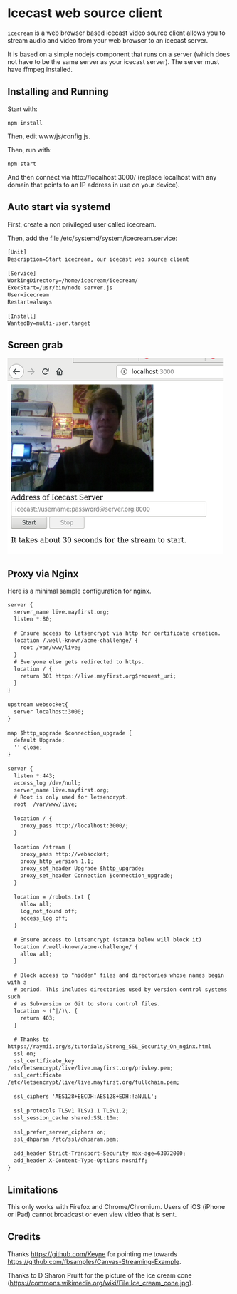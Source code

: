 # Icecast web source client

`icecream` is a web browser based icecast video source client allows you to stream audio and video from your web browser to an icecast server.

It is based on a simple nodejs component that runs on a server (which does not have to be the same server as your icecast server). The server must have ffmpeg installed.

## Installing and Running

Start with:

    npm install

Then, edit www/js/config.js.

Then, run with:

    npm start

And then connect via http://localhost:3000/ (replace localhost with any domain that points to an IP address in use on your device).

## Auto start via systemd

First, create a non privileged user called icecream.

Then, add the file /etc/systemd/system/icecream.service:

    [Unit]
    Description=Start icecream, our icecast web source client

    [Service]
    WorkingDirectory=/home/icecream/icecream/
    ExecStart=/usr/bin/node server.js
    User=icecream
    Restart=always

    [Install]
    WantedBy=multi-user.target

## Screen grab

![Screen grab of broadcaster](docs/screengrab.png)

## Proxy via Nginx

Here is a minimal sample configuration for nginx.

    server {
      server_name live.mayfirst.org; 
      listen *:80;

      # Ensure access to letsencrypt via http for certificate creation.
      location /.well-known/acme-challenge/ {
        root /var/www/live;
      }
      # Everyone else gets redirected to https.
      location / {
        return 301 https://live.mayfirst.org$request_uri;	
      }
    }

    upstream websocket{
      server localhost:3000;
    }

    map $http_upgrade $connection_upgrade {
      default Upgrade;
      '' close;
    }

    server {
      listen *:443;
      access_log /dev/null;
      server_name live.mayfirst.org; 
      # Root is only used for letsencrypt.
      root  /var/www/live;

      location / {
        proxy_pass http://localhost:3000/;
      }

      location /stream {
        proxy_pass http://websocket;
        proxy_http_version 1.1;
        proxy_set_header Upgrade $http_upgrade;
        proxy_set_header Connection $connection_upgrade;
      }

      location = /robots.txt {
        allow all;
        log_not_found off;
        access_log off;
      }

      # Ensure access to letsencrypt (stanza below will block it)
      location /.well-known/acme-challenge/ {
        allow all;
      }
        
      # Block access to "hidden" files and directories whose names begin with a
      # period. This includes directories used by version control systems such
      # as Subversion or Git to store control files.
      location ~ (^|/)\. {
        return 403;
      }

      # Thanks to https://raymii.org/s/tutorials/Strong_SSL_Security_On_nginx.html
      ssl on;
      ssl_certificate_key /etc/letsencrypt/live/live.mayfirst.org/privkey.pem;
      ssl_certificate /etc/letsencrypt/live/live.mayfirst.org/fullchain.pem;

      ssl_ciphers 'AES128+EECDH:AES128+EDH:!aNULL';

      ssl_protocols TLSv1 TLSv1.1 TLSv1.2;
      ssl_session_cache shared:SSL:10m;

      ssl_prefer_server_ciphers on;
      ssl_dhparam /etc/ssl/dhparam.pem;

      add_header Strict-Transport-Security max-age=63072000;
      add_header X-Content-Type-Options nosniff;
    }



## Limitations

This only works with Firefox and Chrome/Chromium. Users of iOS (iPhone or iPad) cannot broadcast or even view video that is sent.

## Credits 

Thanks https://github.com/Keyne for pointing me towards https://github.com/fbsamples/Canvas-Streaming-Example.

Thanks to D Sharon Pruitt for the picture of the ice cream cone (https://commons.wikimedia.org/wiki/File:Ice_cream_cone.jpg).
